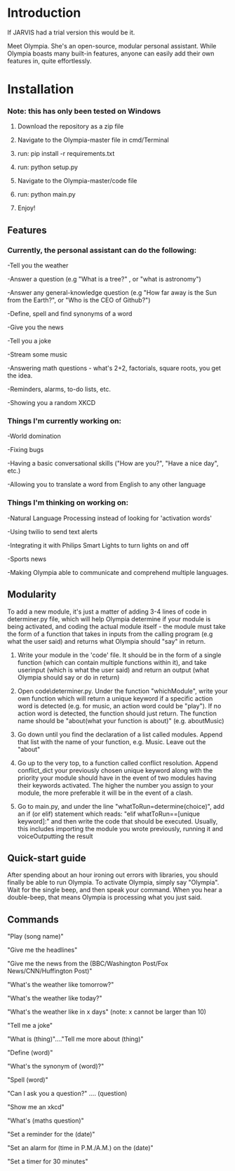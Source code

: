 # Introduction

If JARVIS had a trial version this would be it. 

Meet Olympia. She's an open-source, modular personal assistant. While Olympia boasts many built-in features, anyone can easily add their own features in, quite effortlessly.


# Installation

### Note: this has only been tested on Windows

1. Download the repository as a zip file

2. Navigate to the Olympia-master file in cmd/Terminal

3. run: pip install -r requirements.txt

4. run: python setup.py

5. Navigate to the Olympia-master/code file

6. run: python main.py

7. Enjoy!

## Features

### Currently, the personal assistant can do the following:

-Tell you the weather  

-Answer a question (e.g "What is a tree?" , or "what is astronomy")

-Answer any general-knowledge question (e.g "How far away is the Sun from the Earth?", or "Who is the CEO of Github?")

-Define, spell and find synonyms of a word

-Give you the news

-Tell you a joke

-Stream some music

-Answering math questions - what's 2+2, factorials, square roots, you get the idea.

-Reminders, alarms, to-do lists, etc.

-Showing you a random XKCD

### Things I'm currently working on:

-World domination

-Fixing bugs

-Having a basic conversational skills ("How are you?", "Have a nice day", etc.)

-Allowing you to translate a word from English to any other language


### Things I'm thinking on working on:

-Natural Language Processing instead of looking for 'activation words'

-Using twilio to send text alerts

-Integrating it with Philips Smart Lights to turn lights on and off

-Sports news

-Making Olympia able to communicate and comprehend multiple languages.

## Modularity

To add a new module, it's just a matter of adding 3-4 lines of code in determiner.py file, which will help Olympia determine if your module is being activated, and coding the actual module itself - the module must take the form of a function that takes in inputs from the calling program (e.g what the user said) and returns what Olympia should "say" in return.

1. Write your module in the 'code' file. It should be in the form of a single function (which can contain multiple functions within it), and take userinput (which is what the user said) and return an output (what Olympia should say or do in return)

2. Open code\determiner.py. Under the function "whichModule", write your own function which will return a unique keyword if a specific action word is detected (e.g. for music, an action word could be "play"). If no action word is detected, the function should just return. The function name should be "about(what your function is about)" (e.g. aboutMusic)

3. Go down until you find the declaration of a list called modules. Append that list with the name of your function, e.g. Music. Leave out the "about"

4. Go up to the very top, to a function called conflict resolution. Append conflict_dict your previously chosen unique keyword along with the priority your module should have in the event of two modules having their keywords activated. The higher the number you assign to your module, the more preferable it will be in the event of a clash.

5. Go to main.py, and under the line "whatToRun=determine(choice)", add an if (or elif) statement which reads: "elif whatToRun==[unique keyword]:" and then write the code that should be executed. Usually, this includes importing the module you wrote previously, running it and voiceOutputting the result


## Quick-start guide

After spending about an hour ironing out errors with libraries, you should finally be able to run Olympia. To activate Olympia, simply say "Olympia". Wait for the single beep, and then speak your command. When you hear a double-beep, that means Olympia is processing what you just said.

## Commands

"Play (song name)"

"Give me the headlines"

"Give me the news from the (BBC/Washington Post/Fox News/CNN/Huffington Post)"

"What's the weather like tomorrow?"

"What's the weather like today?"

"What's the weather like in x days" (note: x cannot be larger than 10)

"Tell me a joke"

"What is (thing)"...."Tell me more about (thing)"

"Define (word)"

"What's the synonym of (word)?"

"Spell (word)"

"Can I ask you a question?" .... (question)

"Show me an xkcd"

"What's (maths question)"

"Set a reminder for the (date)"

"Set an alarm for (time in P.M./A.M.) on the (date)"

"Set a timer for 30 minutes"
